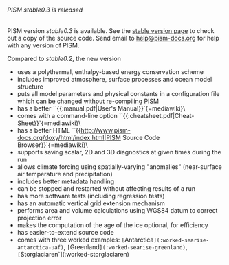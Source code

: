 ###### PISM stable0.3 is released

PISM version *stable0.3* is available. See the [stable version
page](:stable_version) to check out a copy of the source
code. Send email to [help\@pism-docs.org](help@pism-docs.org)
for help with any version of PISM.

Compared to *stable0.2*, the new version

* uses a polythermal, enthalpy-based energy conservation scheme
* includes improved atmosphere, surface processes and ocean model structure
* puts all model parameters and physical constants in a configuration file which can be changed without re-compiling PISM
* has a better ``{{:manual.pdf|User's Manual}}`{=mediawiki}\
* comes with a command-line option ``{{:cheatsheet.pdf|Cheat-Sheet}}`{=mediawiki}\
* has a better HTML ``{{http://www.pism-docs.org/doxy/html/index.html|PISM Source Code Browser}}`{=mediawiki}\
* supports saving scalar, 2D and 3D diagnostics at given times during the run
* allows climate forcing using spatially-varying "anomalies" (near-surface air temperature and precipitation)
* includes better metadata handling
* can be stopped and restarted without affecting results of a run
* has more software tests (including regression tests)
* has an automatic vertical grid extension mechanism
* performs area and volume calculations using WGS84 datum to correct projection error
* makes the computation of the age of the ice optional, for efficiency
* has easier-to-extend source code
* comes with three worked examples: `[`Antarctica`](:worked-searise-antarctica-uaf)`, `[`Greenland`](:worked-searise-greenland)`, `[`Storglaciaren`](:worked-storglaciaren)
